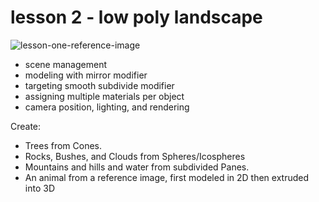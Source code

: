 # lesson 2 - low poly landscape

![lesson-one-reference-image](/z7lp0gcsibxy.png)

* scene management
* modeling with mirror modifier
* targeting smooth subdivide modifier 
* assigning multiple materials per object
* camera position, lighting, and rendering

Create:
* Trees from Cones.
* Rocks, Bushes, and Clouds from Spheres/Icospheres
* Mountains and hills and water from subdivided Panes.
* An animal from a reference image, first modeled in 2D then extruded into 3D
